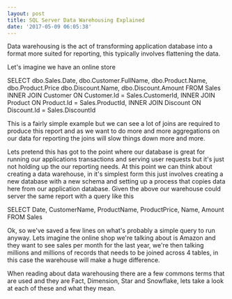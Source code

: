 ```yaml
---
layout: post
title: SQL Server Data Warehousing Explained
date: '2017-05-09 06:05:38'
---
```

Data warehousing is the act of transforming application database into a format more suited for reporting, this typically involves flattening the data.

Let's imagine we have an online store

SELECT
    dbo.Sales.Date,
    dbo.Customer.FullName,
    dbo.Product.Name,
    dbo.Product.Price
    dbo.Discount.Name,
    dbo.Discount.Amount
FROM
    Sales
    INNER JOIN Customer ON Customer.Id = Sales.CustomerId,
    INNER JOIN Product ON Product.Id = Sales.ProductId,
    INNER JOIN Discount ON Discount.Id = Sales.DiscountId

This is a fairly simple example but we can see a lot of joins are required to produce this report and as we want to do more and more aggregations on our data for reporting the joins will slow things down more and more. 

Lets pretend this has got to the point where our database is great for running our applications transactions and serving user requests but it's just not holding up the our reporting needs. At this point we can think about creating a data warehouse, in it's simplest form this just involves creating a new database with a new schema and setting up a process that copies data here from our application database. Given the above our warehouse could server the same report with a query like this

SELECT
    Date,
    CustomerName,
    ProductName,
    ProductPrice,
    Name,
    Amount
FROM
    Sales

Ok, so we've saved a few lines on what's probably a simple query to run anyway. Lets imagine the online shop we're talking about is Amazon and they want to see sales per month for the last year, we're then talking millions and millions of records that needs to be joined across 4 tables, in this case the warehouse will make a huge difference.

When reading about data warehousing there are a few commons terms that are used and they are Fact, Dimension, Star and Snowflake, lets take a look at each of these and what they mean.



